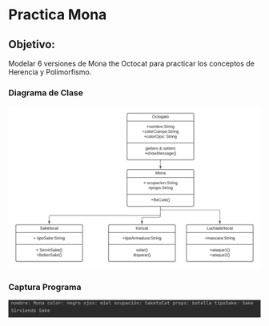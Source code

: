 # Practica Mona

## Objetivo:
Modelar 6 versiones de Mona the Octocat para practicar los conceptos de Herencia y Polimorfismo.

### Diagrama de Clase
![Diagrama de Clase](DiagramaClase.jpeg)

### Captura Programa
![Captura1](Captura1.PNG)